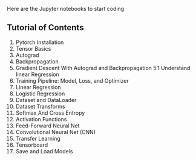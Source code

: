 Here are the Jupyter notebooks to start coding

## Tutorial of Contents

1. Pytorch Installation
2. Tensor Basics
3. Autograd
4. Backpropagation
5. Gradient Descent With Autograd and Backpropagation
  5.1 Understand linear Regression
6. Training Pipeline: Model, Loss, and Optimizer
7. Linear Regression
8. Logistic Regression
9. Dataset and DataLoader
10. Dataset Transforms
11. Softmax And Cross Entropy
12. Activation Functions
13. Feed-Forward Neural Net
14. Convolutional Neural Net (CNN)
15. Transfer Learning
16. Tensorboard
17. Save and Load Models
